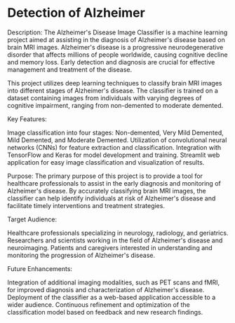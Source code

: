 # Detection of Alzheimer
Description:
The Alzheimer's Disease Image Classifier is a machine learning project aimed at assisting in the diagnosis of Alzheimer's disease based on brain MRI images. Alzheimer's disease is a progressive neurodegenerative disorder that affects millions of people worldwide, causing cognitive decline and memory loss. Early detection and diagnosis are crucial for effective management and treatment of the disease.

This project utilizes deep learning techniques to classify brain MRI images into different stages of Alzheimer's disease. The classifier is trained on a dataset containing images from individuals with varying degrees of cognitive impairment, ranging from non-demented to moderate demented.

Key Features:

Image classification into four stages: Non-demented, Very Mild Demented, Mild Demented, and Moderate Demented.
Utilization of convolutional neural networks (CNNs) for feature extraction and classification.
Integration with TensorFlow and Keras for model development and training.
Streamlit web application for easy image classification and visualization of results.

Purpose:
The primary purpose of this project is to provide a tool for healthcare professionals to assist in the early diagnosis and monitoring of Alzheimer's disease. By accurately classifying brain MRI images, the classifier can help identify individuals at risk of Alzheimer's disease and facilitate timely interventions and treatment strategies.

Target Audience:

Healthcare professionals specializing in neurology, radiology, and geriatrics.
Researchers and scientists working in the field of Alzheimer's disease and neuroimaging.
Patients and caregivers interested in understanding and monitoring the progression of Alzheimer's disease.

Future Enhancements:

Integration of additional imaging modalities, such as PET scans and fMRI, for improved diagnosis and characterization of Alzheimer's disease.
Deployment of the classifier as a web-based application accessible to a wider audience.
Continuous refinement and optimization of the classification model based on feedback and new research findings.
